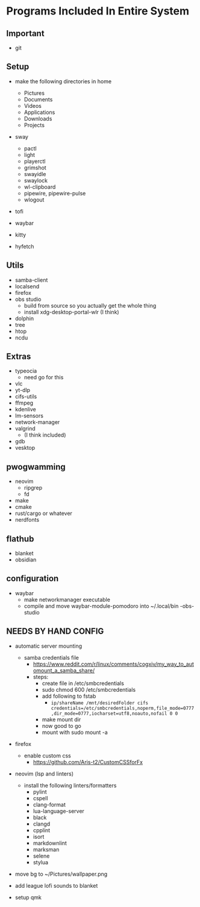 # Programs Included In Entire System

## Important

- git

## Setup

- make the following directories in home
  - Pictures
  - Documents
  - Videos
  - Applications
  - Downloads
  - Projects

- sway
  - pactl
  - light
  - playerctl
  - grimshot
  - swayidle
  - swaylock
  - wl-clipboard
  - pipewire, pipewire-pulse
  - wlogout
- tofi 
- waybar
- kitty
- hyfetch

## Utils

- samba-client
- localsend
- firefox
- obs studio
  - build from source so you actually get the whole thing
  - install xdg-desktop-portal-wlr (I think)
- dolphin
- tree
- htop
- ncdu

## Extras

- typeocia
  - need go for this
- vlc
- yt-dlp
- cifs-utils
- ffmpeg
- kdenlive
- lm-sensors
- network-manager
- valgrind
  - (I think included)
- gdb
- vesktop

## pwogwamming

- neovim
  - ripgrep
  - fd
- make
- cmake
- rust/cargo or whatever
- nerdfonts  

## flathub

- blanket
- obsidian

## configuration

- waybar
  - make networkmanager executable
  - compile and move waybar-module-pomodoro into ~/.local/bin
-obs-studio

## NEEDS BY HAND CONFIG

- automatic server mounting
  - samba credentials file
    - <https://www.reddit.com/r/linux/comments/cogxiv/my_way_to_automount_a_samba_share/>
    - steps: 
        - create file in /etc/smbcredentials
        - sudo chmod 600 /etc/smbcredentials
        - add following to fstab
            - ```ip/shareName /mnt/desiredFolder cifs credentials=/etc/smbcredentials,noperm,file_mode=0777,dir_mode=0777,iocharset=utf8,noauto,nofail 0 0``` 
        - make mount dir
        - now good to go 
        - mount with sudo mount -a
- firefox
  - enable custom css
    - <https://github.com/Aris-t2/CustomCSSforFx>
- neovim (lsp and linters)
  - install the following linters/formatters
    - pylint
    - cspell
    - clang-format
    - lua-language-server
    - black
    - clangd
    - cpplint
    - isort
    - markdownlint
    - marksman
    - selene
    - stylua

- move bg to ~/Pictures/wallpaper.png
- add league lofi sounds to blanket
- setup qmk

